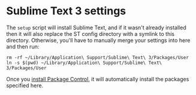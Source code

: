 # Sublime Text 3 settings
The `setup` script will install Sublime Text, and if it wasn't already installed then it will also replace the ST config directory with a symlink to this directory.
Otherwise, you'll have to manually merge your settings into here and then run:

```
rm -rf ~/Library/Application\ Support/Sublime\ Text\ 3/Packages/User
ln -s $(pwd) ~/Library/Application\ Support/Sublime\ Text\ 3/Packages/User
```

Once you [install Package Control](https://packagecontrol.io/installation), it will automatically install the packages specified here.
